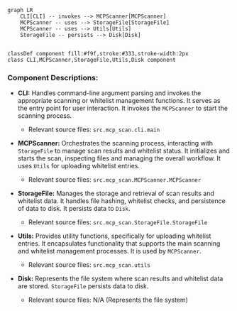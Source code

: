 ```mermaid
graph LR
    CLI[CLI] -- invokes --> MCPScanner[MCPScanner]
    MCPScanner -- uses --> StorageFile[StorageFile]
    MCPScanner -- uses --> Utils[Utils]
    StorageFile -- persists --> Disk[Disk]


classDef component fill:#f9f,stroke:#333,stroke-width:2px
class CLI,MCPScanner,StorageFile,Utils,Disk component
```

### Component Descriptions:

*   **CLI:** Handles command-line argument parsing and invokes the appropriate scanning or whitelist management functions. It serves as the entry point for user interaction. It invokes the `MCPScanner` to start the scanning process.
    *   Relevant source files: `src.mcp_scan.cli.main`

*   **MCPScanner:** Orchestrates the scanning process, interacting with `StorageFile` to manage scan results and whitelist status. It initializes and starts the scan, inspecting files and managing the overall workflow. It uses `Utils` for uploading whitelist entries.
    *   Relevant source files: `src.mcp_scan.MCPScanner.MCPScanner`

*   **StorageFile:** Manages the storage and retrieval of scan results and whitelist data. It handles file hashing, whitelist checks, and persistence of data to disk. It persists data to `Disk`.
    *   Relevant source files: `src.mcp_scan.StorageFile.StorageFile`

*   **Utils:** Provides utility functions, specifically for uploading whitelist entries. It encapsulates functionality that supports the main scanning and whitelist management processes. It is used by `MCPScanner`.
    *   Relevant source files: `src.mcp_scan.utils`

*   **Disk:** Represents the file system where scan results and whitelist data are stored. `StorageFile` persists data to disk.
    *   Relevant source files: N/A (Represents the file system)
